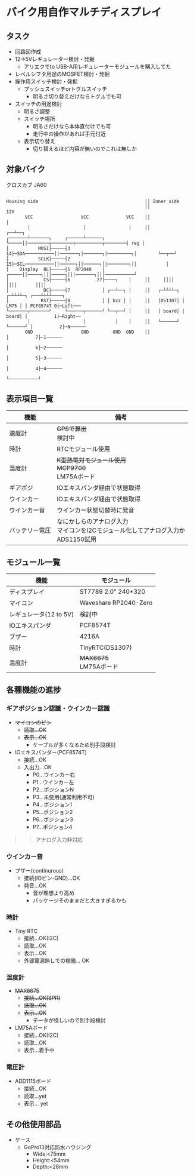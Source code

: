 # バイク用自作マルチディスプレイ
## タスク
* 回路図作成
* 12->5Vレギュレーター検討・発掘
    * アリエクでto USB-A用レギュレーターモジュールを購入してた
* レベルシフタ用途のMOSFET検討・発掘
* 操作用スイッチ検討・発掘
    * プッシュスイッチorトグルスイッチ 
        * 明るさ切り替えだけならトグルでも可
* スイッチの用途検討
    * 明るさ調整
    * スイッチ場所
        * 明るさだけなら本体直付けでも可
        * 走行中の操作があれば手元付近 
    * 表示切り替え
        * 切り替えるほど内容が無いのでこれは無しか


## 対象バイク
クロスカブ JA60
```:回路図

Housing side                                        ││ Inner side
                                                    ││                                       12V 
       VCC                  VCC              VCC    ││                                        │
        │                    │                │     ││                                     ┌──┴──┐
┌───────┴───────┐     ┌──────┴──────┐         └─────││────────┬────────┬──────────┬────────┤ reg │
│           MOSI├─────┤3          14├─SDA───────────││───────┐│───────┐│─────────┐│        └──┬──┘
│           SCLK├─────┤2          15├─SCL───────────││──────┐││──────┐││────────┐││           │
│    Display  BL├─────┤5  RP2040    │         ┌─────││─────┐│││─────┐│││───────┐│││───────────┘
│             CS├─────┤6          27├────┐    │     ││     ││││     ││││       ││││          
│             DC├─────┤7            │ ┌──┴──┐ │     ││   ┌─┴┴┴┴─┐ ┌─┴┴┴┴─┐ ┌───┴┴┴┴────┐
│            RST├─────┤8            │ │ bzz │ │     ││   │DS1307│ │ LM75 │ │ PCF8574T 0├─Left───
└───────┬───────┘     └──────┬──────┘ └──┬──┘ │     ││   │ board│ │ board│ │          1├─Right──
        │                    │           │    │     ││   └──────┘ └──────┘ │          2├─N──────
       GND                  GND         GND  GND    ││                     │          7├─1──────
                                                                           │          6├─2──────
                                                                           │          5├─3──────
                                                                           │          4├─4──────
                                                                           └───────────┘

```
## 表示項目一覧
|機能|備考
|---|---|
|速度計|~~GPSで算出~~<br>検討中
|時計|RTCモジュール使用
|温度計|~~K型熱電対モジュール使用~~<br>~~MCP9700~~<br>LM75Aボード
|ギアポジ|IOエキスパンダ経由で状態取得
|ウインカー|IOエキスパンダ経由で状態取得
|ウインカー音|ウインカー状態切替時に発音
|バッテリー電圧|なにかしらのアナログ入力<br>マイコンをI2Cモジュール化してアナログ入力か<br>ADS1150試用

## モジュール一覧
|機能|モジュール
|---|---|
|ディスプレイ|ST7789 2.0" 240*320
|マイコン|Waveshare RP2040-Zero
|レギュレータ(12 to 5V)| 検討中
|IOエキスパンダ|PCF8574T
|ブザー|4216A
|時計|TinyRTC(DS1307)
|温度計|~~MAX6675~~<br>LM75Aボード

## 各種機能の進捗
### ギアポジション認識・ウインカー認識
* ~~マイコンのピン~~
    * ~~読取...OK~~
    * ~~表示...OK~~
        * ケーブルが多くなるため別手段検討
* IOエキスパンダー(PCF8574T)
    * 接続...OK
    * 入出力...OK
        * P0...ウインカー右
        * P1...ウインカー左
        * P2...ポジションN
        * P3...未使用(通常利用不可)
        * P4...ポジション1
        * P5...ポジション2
        * P6...ポジション3
        * P7...ポジション4
>> アナログ入力非対応
### ウインカー音
* ブザー(continurous)
    * 接続(IOピン-GND)...OK
    * 発音...OK
        * 音が理想より高め
        * パッケージそのままだと大きすぎるかも
### 時計
* Tiny RTC
    * 接続...OK(I2C)
    * 読取...OK
    * 表示...OK
    * 外部電源無しでの稼働... OK
### 温度計
* ~~MAX6675~~
    * ~~接続...OK(SPI1)~~
    * ~~読取...OK~~
    * ~~表示...OK~~
        * データが怪しいので別手段検討
* LM75Aボード
    * 接続...OK(I2C)
    * 読取...OK
    * 表示...着手中
### 電圧計
* ADD1115ボード
    * 接続...OK
    * 読取...yet
    * 表示... yet
## その他使用部品
* ケース
    * GoPro13対応防水ハウジング
        * Wide:<75mm
        * Height:<54mm
        * Depth:<28mm
   
